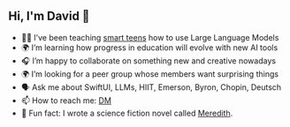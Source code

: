 ## Hi, I'm David 👋

<!--
**daviddoswell/daviddoswell** is a ✨ _special_ ✨ repository because its `README.md` (this file) appears on your GitHub profile.

Here are some ideas to get you started:
-->

- 🏴‍☠️ I’ve been teaching [smart teens](https://pittsburghaicamp.com/) how to use Large Language Models
- 🌍 I’m learning how progress in education will evolve with new AI tools
- 🎧 I’m happy to collaborate on something new and creative nowadays
- 🌍 I’m looking for a peer group whose members want surprising things
- 🗣️ Ask me about SwiftUI, LLMs, HIIT, Emerson, Byron, Chopin, Deutsch
- 📫 How to reach me: [DM](https://x.com/davidodoswell)
- 📖 Fun fact: I wrote a science fiction novel called [Meredith](https://www.amazon.com/Meredith-Silicon-David-Oliver-Doswell/dp/B088T2ZZG5).
